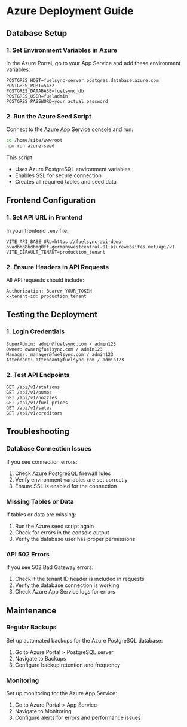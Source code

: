 # Azure Deployment Guide

## Database Setup

### 1. Set Environment Variables in Azure

In the Azure Portal, go to your App Service and add these environment variables:

```
POSTGRES_HOST=fuelsync-server.postgres.database.azure.com
POSTGRES_PORT=5432
POSTGRES_DATABASE=fuelsync_db
POSTGRES_USER=fueladmin
POSTGRES_PASSWORD=your_actual_password
```

### 2. Run the Azure Seed Script

Connect to the Azure App Service console and run:

```bash
cd /home/site/wwwroot
npm run azure-seed
```

This script:
- Uses Azure PostgreSQL environment variables
- Enables SSL for secure connection
- Creates all required tables and seed data

## Frontend Configuration

### 1. Set API URL in Frontend

In your frontend `.env` file:

```
VITE_API_BASE_URL=https://fuelsync-api-demo-bvadbhg8bdbmg0ff.germanywestcentral-01.azurewebsites.net/api/v1
VITE_DEFAULT_TENANT=production_tenant
```

### 2. Ensure Headers in API Requests

All API requests should include:

```
Authorization: Bearer YOUR_TOKEN
x-tenant-id: production_tenant
```

## Testing the Deployment

### 1. Login Credentials

```
SuperAdmin: admin@fuelsync.com / admin123
Owner: owner@fuelsync.com / admin123
Manager: manager@fuelsync.com / admin123
Attendant: attendant@fuelsync.com / admin123
```

### 2. Test API Endpoints

```
GET /api/v1/stations
GET /api/v1/pumps
GET /api/v1/nozzles
GET /api/v1/fuel-prices
GET /api/v1/sales
GET /api/v1/creditors
```

## Troubleshooting

### Database Connection Issues

If you see connection errors:

1. Check Azure PostgreSQL firewall rules
2. Verify environment variables are set correctly
3. Ensure SSL is enabled for the connection

### Missing Tables or Data

If tables or data are missing:

1. Run the Azure seed script again
2. Check for errors in the console output
3. Verify the database user has proper permissions

### API 502 Errors

If you see 502 Bad Gateway errors:

1. Check if the tenant ID header is included in requests
2. Verify the database connection is working
3. Check Azure App Service logs for errors

## Maintenance

### Regular Backups

Set up automated backups for the Azure PostgreSQL database:

1. Go to Azure Portal > PostgreSQL server
2. Navigate to Backups
3. Configure backup retention and frequency

### Monitoring

Set up monitoring for the Azure App Service:

1. Go to Azure Portal > App Service
2. Navigate to Monitoring
3. Configure alerts for errors and performance issues